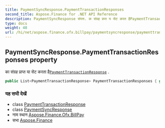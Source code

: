 ```yaml
---
title: PaymentSyncResponse.PaymentTransactionResponses
second_title: Aspose.Finance for .NET API Reference
description: PaymentSyncResponse संपत्त. क संग्रह प्रप्त य सेट करत हैPaymentTransactionResponse .
type: docs
weight: 40
url: /hi/net/aspose.finance.ofx.billpay/paymentsyncresponse/paymenttransactionresponses/
---
```

## PaymentSyncResponse.PaymentTransactionResponses property

का संग्रह प्राप्त या सेट करता है[`PaymentTransactionResponse`](../../paymenttransactionresponse/) .

```csharp
public List<PaymentTransactionResponse> PaymentTransactionResponses { get; set; }
```

### यह सभी देखें

* class [PaymentTransactionResponse](../../paymenttransactionresponse/)
* class [PaymentSyncResponse](../)
* नाम स्थान [Aspose.Finance.Ofx.BillPay](../../paymentsyncresponse/)
* सभा [Aspose.Finance](../../../)


